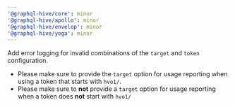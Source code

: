 ```yaml
---
'@graphql-hive/core': minor
'@graphql-hive/apollo': minor
'@graphql-hive/envelop': minor
'@graphql-hive/yoga': minor
---
```


Add error logging for invalid combinations of the `target` and `token` configuration.

- Please make sure to provide the `target` option for usage reporting when using a token that starts with `hvo1/`.
- Please make sure to **not** provide a `target` option for usage reporting when a token does **not** start with `hvo1/`
